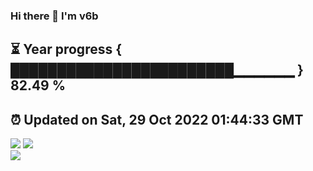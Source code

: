### Hi there 👋  I'm v6b  
⏳ Year progress { ████████████████████████▁▁▁▁▁▁ } 82.49 %
---
⏰ Updated on Sat, 29 Oct 2022 01:44:33 GMT
---
![](https://github-readme-stats.vercel.app/api?username=v6b&bg_color=30,e96443,904e95&title_color=fff&text_color=fff&layout=compact)
![](https://github-readme-stats.vercel.app/api/top-langs/?username=v6b&layout=compact&bg_color=30,e96443,904e95&title_color=fff&text_color=fff)  
![](https://gcore.jsdelivr.net/gh/v6b/v6b@main/assets/github-contribution-grid-snake.svg)

